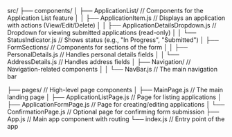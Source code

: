 src/
├── components/
│   ├── ApplicationList/             // Components for the Application List feature
│   │   ├── ApplicationItem.js       // Displays an application with actions (View/Edit/Delete)
│   │   ├── ApplicationDetailsDropdown.js // Dropdown for viewing submitted applications (read-only)
│   │   └── StatusIndicator.js       // Shows status (e.g., "In Progress", "Submitted")
│   ├── FormSections/                // Components for sections of the form
│   │   ├── PersonalDetails.js       // Handles personal details fields
│   │   └── AddressDetails.js        // Handles address fields
│   ├── Navigation/                  // Navigation-related components
│   │   └── NavBar.js                // The main navigation bar

├── pages/                           // High-level page components
│   ├── MainPage.js                  // The main landing page
│   ├── ApplicationListPage.js       // Page for listing applications
│   ├── ApplicationFormPage.js       // Page for creating/editing applications
│   └── ConfirmationPage.js          // Optional page for confirming form submission
├── App.js                           // Main app component with routing
└── index.js                         // Entry point of the app
